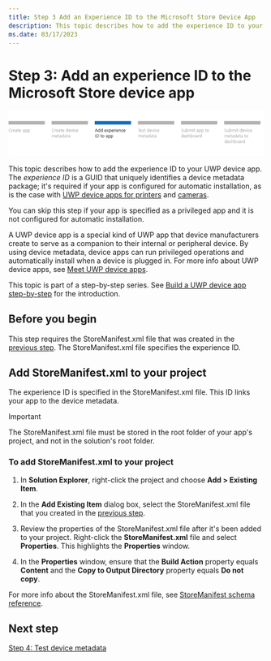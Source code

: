 ```yaml
---
title: Step 3 Add an Experience ID to the Microsoft Store Device App
description: This topic describes how to add the experience ID to your UWP device app.
ms.date: 03/17/2023
---
```


# Step 3: Add an experience ID to the Microsoft Store device app

![device app workflow, step 3.](images/3-device-app-workflow.png)

This topic describes how to add the experience ID to your UWP device app. The *experience ID* is a GUID that uniquely identifies a device metadata package; it's required if your app is configured for automatic installation, as is the case with [UWP device apps for printers](uwp-device-apps-for-printers.md) and [cameras](uwp-device-apps-for-webcams.md).

You can skip this step if your app is specified as a privileged app and it is not configured for automatic installation.

A UWP device app is a special kind of UWP app that device manufacturers create to serve as a companion to their internal or peripheral device. By using device metadata, device apps can run privileged operations and automatically install when a device is plugged in. For more info about UWP device apps, see [Meet UWP device apps](meet-uwp-device-apps.md).

This topic is part of a step-by-step series. See [Build a UWP device app step-by-step](build-a-uwp-device-app-step-by-step.md) for the introduction.

## Before you begin

This step requires the StoreManifest.xml file that was created in the [previous step](step-2--create-device-metadata.md). The StoreManifest.xml file specifies the experience ID.

## Add StoreManifest.xml to your project

The experience ID is specified in the StoreManifest.xml file. This ID links your app to the device metadata.

> [!IMPORTANT]
> The StoreManifest.xml file must be stored in the root folder of your app's project, and not in the solution's root folder.

### To add StoreManifest.xml to your project

1. In **Solution Explorer**, right-click the project and choose **Add > Existing Item**.

1. In the **Add Existing Item** dialog box, select the StoreManifest.xml file that you created in the [previous step](step-2--create-device-metadata.md).

1. Review the properties of the StoreManifest.xml file after it's been added to your project. Right-click the **StoreManifest.xml** file and select **Properties**. This highlights the **Properties** window.

1. In the **Properties** window, ensure that the **Build Action** property equals **Content** and the **Copy to Output Directory** property equals **Do not copy**.

For more info about the StoreManifest.xml file, see [StoreManifest schema reference](/uwp/schemas/storemanifest/storemanifestschema2010/schema-root).

## Next step

[Step 4: Test device metadata](step-4--test-device-metadata.md)
